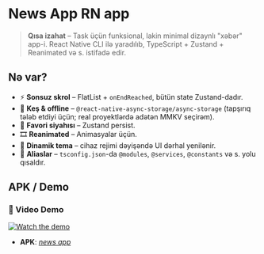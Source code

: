 # News App RN app

> **Qısa izahat** – Task üçün funksional, lakin minimal dizaynlı "xəbər" app-i. React Native CLI ilə yaradılıb, TypeScript + Zustand + Reanimated və s. istifadə edir. 

## Nə var?

- ⚡ **Sonsuz skrol** – FlatList + `onEndReached`, bütün state Zustand-dadır.
- 🚀 **Keş & offline** – `@react-native-async-storage/async-storage` (tapşırıq tələb etdiyi üçün; real proyektlərdə adətən MMKV seçirəm).
- 💾 **Favori siyahısı** – Zustand persist.
- 🎞️ **Reanimated** – Animasyalar üçün.
- 🎨 **Dinamik tema** – cihaz rejimi dəyişəndə UI dərhal yenilənir.
- 🔗 **Aliaslar** – `tsconfig.json`-da `@modules`, `@services`, `@constants` və s. yolu qısaldır.

## APK / Demo

### 🎥 Video Demo

[![Watch the demo](https://github.com/user-attachments/assets/46ff1cde-be15-4dff-97fa-85e0227dbea2)](https://github.com/user-attachments/assets/46ff1cde-be15-4dff-97fa-85e0227dbea2)

- **APK**: [_news app_](https://drive.google.com/file/d/1wIcoFBsZuSYOHFxWX7M7QseEi1w_BhZO/view?usp=sharing)


